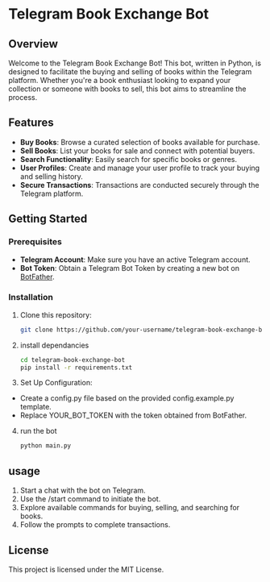 # Telegram Book Exchange Bot

## Overview

Welcome to the Telegram Book Exchange Bot! This bot, written in Python, is designed to facilitate the buying and selling of books within the Telegram platform. Whether you're a book enthusiast looking to expand your collection or someone with books to sell, this bot aims to streamline the process.

## Features

- **Buy Books**: Browse a curated selection of books available for purchase.
- **Sell Books**: List your books for sale and connect with potential buyers.
- **Search Functionality**: Easily search for specific books or genres.
- **User Profiles**: Create and manage your user profile to track your buying and selling history.
- **Secure Transactions**: Transactions are conducted securely through the Telegram platform.

## Getting Started

### Prerequisites

- **Telegram Account**: Make sure you have an active Telegram account.
- **Bot Token**: Obtain a Telegram Bot Token by creating a new bot on [BotFather](https://t.me/botfather).

### Installation

1. Clone this repository:

   ```bash
   git clone https://github.com/your-username/telegram-book-exchange-bot.git
2. install dependancies
    ```bash
    cd telegram-book-exchange-bot
    pip install -r requirements.txt
3. Set Up Configuration:
  - Create a config.py file based on the provided config.example.py template.
  - Replace YOUR_BOT_TOKEN with the token obtained from BotFather.
4. run the bot
    ```bash
    python main.py

## usage
1. Start a chat with the bot on Telegram.
2. Use the /start command to initiate the bot.
3. Explore available commands for buying, selling, and searching for books.
4. Follow the prompts to complete transactions.


## License
This project is licensed under the MIT License.

